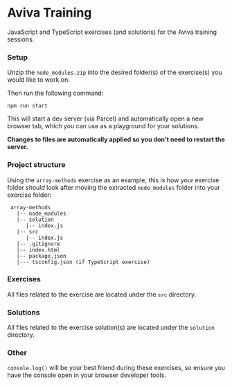 # Aviva Training
JavaScript and TypeScript exercises (and solutions) for the Aviva training sessions.

### Setup
Unzip the `node_modules.zip` into the desired folder(s) of the exercise(s) you would like to work on.

Then run the following command:

```
npm run start
```

This will start a dev server (via Parcel) and automatically open a new browser tab, which you can use as a playground for your solutions.

**Changes to files are automatically applied so you don't need to restart the server.**

### Project structure
Using the `array-methods` exercise as an example, this is how your exercise folder *should* look after moving the extracted `node_modules` folder into your exercise folder:

```
 array-methods
   |-- node_modules
   |-- solution
      |-- index.js
   |-- src
      |-- index.js
   |-- .gitignore
   |-- index.html
   |-- package.json 
   |--- tsconfig.json (if TypeScript exercise)
```

### Exercises
All files related to the exercise are located under the `src` directory.

### Solutions
All files related to the exercise solution(s) are located under the `solution` directory.

### Other
`console.log()` will be your best friend during these exercises, so ensure you have the console open in your browser developer tools.
